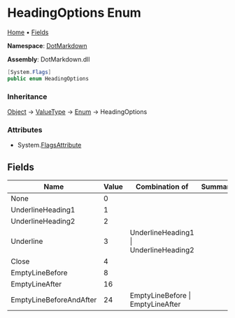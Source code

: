 # HeadingOptions Enum

[Home](../../README.md) &#x2022; [Fields](#fields)

**Namespace**: [DotMarkdown](../README.md)

**Assembly**: DotMarkdown\.dll

```csharp
[System.Flags]
public enum HeadingOptions
```

### Inheritance

[Object](https://docs.microsoft.com/en-us/dotnet/api/system.object) &#x2192; [ValueType](https://docs.microsoft.com/en-us/dotnet/api/system.valuetype) &#x2192; [Enum](https://docs.microsoft.com/en-us/dotnet/api/system.enum) &#x2192; HeadingOptions

### Attributes

* System\.[FlagsAttribute](https://docs.microsoft.com/en-us/dotnet/api/system.flagsattribute)

## Fields

| Name | Value | Combination of | Summary |
| ---- | ----- | -------------- | ------- |
| None | 0 | |
| UnderlineHeading1 | 1 | |
| UnderlineHeading2 | 2 | |
| Underline | 3 | UnderlineHeading1 \| UnderlineHeading2 |
| Close | 4 | |
| EmptyLineBefore | 8 | |
| EmptyLineAfter | 16 | |
| EmptyLineBeforeAndAfter | 24 | EmptyLineBefore \| EmptyLineAfter |


